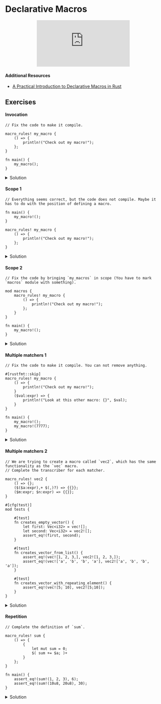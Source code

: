 # Declarative Macros

<div style="display: flex; justify-content: center;">
    <iframe class="youtube-video" src="https://www.youtube.com/embed/KsJHlqULpO4?si=UvLU-nv87vStUZMX&amp;start=18" title="YouTube video player" frameborder="0" allow="accelerometer; autoplay; clipboard-write; encrypted-media; gyroscope; picture-in-picture; web-share" allowfullscreen></iframe>
</div>

#### Additional Resources
- <a href="https://youtu.be/dHv8FhcAl5U" target="_blank">A Practical Introduction to Declarative Macros in Rust</a>

## Exercises

#### Invocation

```rust,editable,compile_fail
// Fix the code to make it compile.

macro_rules! my_macro {
    () => {
        println!("Check out my macro!");
    };
}

fn main() {
    my_macro();
}
```

<details>
  <summary>Solution</summary>
  
  ```rust
macro_rules! my_macro {
    () => {
        println!("Check out my macro!");
    };
}

fn main() {
    my_macro!();
}
  ```
</details>

#### Scope 1

```rust,editable,compile_fail
// Everything seems correct, but the code does not compile. Maybe it has to do with the position of defining a macro.

fn main() {
    my_macro!();
}

macro_rules! my_macro {
    () => {
        println!("Check out my macro!");
    };
}
```

<details>
  <summary>Solution</summary>
  
  ```rust
macro_rules! my_macro {
    () => {
        println!("Check out my macro!");
    };
}

fn main() {
    my_macro!();
}
  ```
</details>

#### Scope 2

```rust,editable,compile_fail
// Fix the code by bringing `my_macros` in scope (You have to mark `macros` module with something).

mod macros {
    macro_rules! my_macro {
        () => {
            println!("Check out my macro!");
        };
    }
}

fn main() {
    my_macro!();
}
```

<details>
  <summary>Solution</summary>
  
  ```rust
#[macro_use]
mod macros {
    macro_rules! my_macro {
        () => {
            println!("Check out my macro!");
        };
    }
}

fn main() {
    my_macro!();
}
  ```
</details>

#### Multiple matchers 1

```rust,editable,compile_fail
// Fix the code to make it compile. You can not remove anything.

#[rustfmt::skip]
macro_rules! my_macro {
    () => {
        println!("Check out my macro!");
    }
    ($val:expr) => {
        println!("Look at this other macro: {}", $val);
    }
}

fn main() {
    my_macro!();
    my_macro!(7777);
}
```

<details>
  <summary>Solution</summary>
  
  ```rust
#[rustfmt::skip]
macro_rules! my_macro {
    () => {
        println!("Check out my macro!");
    };
    ($val:expr) => {
        println!("Look at this other macro: {}", $val);
    };
}

fn main() {
    my_macro!();
    my_macro!(7777);
}
  ```
</details>

#### Multiple matchers 2

```rust,editable,compile_fail
// We are trying to create a macro called `vec2`, which has the same functionality as the `vec` macro.
// Complete the transcriber for each matcher.

macro_rules! vec2 {
    () => {};
    ($($a:expr),+ $(,)?) => {{}};
    ($m:expr; $n:expr) => {{}};
}

#[cfg(test)]
mod tests {

    #[test]
    fn creates_empty_vector() {
        let first: Vec<i32> = vec![];
        let second: Vec<i32> = vec2![];
        assert_eq!(first, second);
    }

    #[test]
    fn creates_vector_from_list() {
        assert_eq!(vec![1, 2, 3,], vec2![1, 2, 3,]);
        assert_eq!(vec!['a', 'b', 'b', 'a'], vec2!['a', 'b', 'b', 'a']);
    }

    #[test]
    fn creates_vector_with_repeating_element() {
        assert_eq!(vec![5; 10], vec2![5;10]);
    }
}
```

<details>
  <summary>Solution</summary>
  
  ```rust
macro_rules! vec2 {
    () => {
        Vec::new()
    };
    ($($a:expr),+ $(,)?) => {
        {
            let mut res = Vec::new();
            $( res.push($a); )+
            res
        }
    };
    ($m:expr; $n:expr) => {
        {
            let mut res = Vec::new();
            for _ in 0..$n {
                res.push($m.clone());
            }
            res
        }
    };
}

#[cfg(test)]
mod tests {

    #[test]
    fn creates_empty_vector() {
        let first: Vec<i32> = vec![];
        let second: Vec<i32> = vec2![];
        assert_eq!(first, second);
    }

    #[test]
    fn creates_vector_from_list() {
        assert_eq!(vec![1, 2, 3,], vec2![1, 2, 3,]);
        assert_eq!(vec!['a', 'b', 'b', 'a'], vec2!['a', 'b', 'b', 'a']);
    }

    #[test]
    fn creates_vector_with_repeating_element() {
        assert_eq!(vec![5; 10], vec2![5;10]);
    }
}
  ```
</details>

#### Repetition

```rust,editable,compile_fail
// Complete the definition of `sum`.

macro_rules! sum {
    () => {
        {
            let mut sum = 0;
            $( sum += $a; )+
        }
    };
}

fn main() {
    assert_eq!(sum!(1, 2, 3), 6);
    assert_eq!(sum!(10u8, 20u8), 30);
}
```

<details>
  <summary>Solution</summary>
  
  ```rust
macro_rules! sum {
    ($($a:expr),+) => {
        {
            let mut sum = 0;
            $( sum += $a; )+
            sum
        }
    };
}

fn main() {
    assert_eq!(sum!(1, 2, 3), 6);
    assert_eq!(sum!(10u8, 20u8), 30);
}
  ```
</details>

